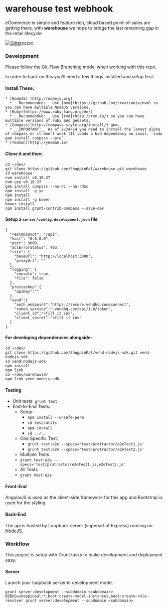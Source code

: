 # warehouse test webhook

eCommerce is simple and feature rich, cloud based point-of-sales are getting there, with **warehouse** we hope to bridge the last remaining gap in the retail lifecycle

[![Gitter](https://badges.gitter.im/Join%20Chat.svg)](https://gitter.im/ShoppinPal/warehouse?utm_source=badge&utm_medium=badge&utm_campaign=pr-badge&utm_content=badge)xczxc

### Development

Please follow the [Git-Flow Branching](http://blog.sourcetreeapp.com/2012/08/01/smart-branching-with-sourcetree-and-git-flow/) model when working with this repo.

In order to hack on this you'll need a few things installed and setup first:

#### Install These:
```
* [NodeJS] (http://nodejs.org)
  * __Recommended:__ Use [nvm](https://github.com/creationix/nvm) so you can have multiple NodeJS versions.
* [Ruby](https://www.ruby-lang.org/en/)
  * __Recommended:__ Use [rvm](http://rvm.io/) so you can have multiple versions of ruby and gemsets.
* [Compass](http://compass-style.org/install/) gem.
  * __IMPORTANT:__ As of 2/24/14 you need to install the latest alpha of compass or it won't work (It loads a bad dependency on sass). `sudo gem install compass --pre`
* [Yeoman](http://yeoman.io)
```

#### Clone it and then:
```
cd ~/dev/
git clone https://github.com/ShoppinPal/warehouse.git warehouse
cd warehouse
nvm install v0.10.37
nvm use v0.10.37
gem install compass --no-ri --no-rdoc
npm install -g yo
npm install
npm install -g bower
bower install
npm install grunt-contrib-compass --save-dev
```

#### Setup a `server/config.development.json` file
```
{
  "restApiRoot": "/api",
  "host": "0.0.0.0",
  "port": 3000,
  "aclErrorStatus": 403,
  "site": {
    "baseUrl": "http://localhost:3000",
    "proxyUrl": ""
  },
  "logging": {
    "console": true,
    "file": false
  },
  "prestashop":{
    "apiKey":""
  },
  "vend":{
    "auth_endpoint":"https://secure.vendhq.com/connect",
    "token_service":".vendhq.com/api/1.0/token",
    "client_id":"<fill it in>",
    "client_secret":"<fill it in>"
  }
}
```

#### For developing dependencies alongside:
```
cd ~/dev/
git clone https://github.com/ShoppinPal/vend-nodejs-sdk.git vend-nodejs-sdk
cd vend-nodejs-sdk
npm install
npm link
cd ~/dev/warehouse/
npm link vend-nodejs-sdk
```

#### Testing

* Unit tests: `grunt test`
* End-to-End Tests:
  * Setup:
    * `npm install --unsafe-perm`
    * `cd test/utils`
    * `npm install`
    * `cd ../..`
  * One Specific Test:
    * `grunt test:e2e --specs='test/protractor/e2eTest1.js'`
    * `grunt test:e2e --specs='test/protractor/e2eTest2.js'`
  * Multiple Tests
  * `grunt test:e2e --specs='test/protractor/e2eTest1.js,e2eTest2.js'`
  * All Tests
  * `grunt test:e2e`

#### Front-End

AngularJS is used as the client-side framework for this app and Bootstrap is used for the styling.

#### Back-End

The api is hosted by Loopback server (superset of Express) running on NodeJS.

### Workflow

This project is setup with Grunt tasks to make development and deployment easy.

#### Server

Launch your loopback server in development mode.
```
grunt server:development --subdomain <subdomain>
DEBUG=shoppinpal:*,boot:create-model-instances,boot:create-role-resolver grunt server:development --subdomain <subdomain>
```
